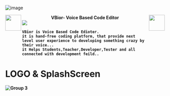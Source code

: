![image](https://github.com/godkingjay/godkingjay/blob/master/assets/borderseparator.gif)
<div align="center">
  <img src="https://github.com/godkingjay/godkingjay/blob/master/assets/animated-flame-01.gif" height="50px" align="left"/>
  <span align="middle"><strong>VBior- Voice Based Code Editor<strong></span>
  <img src="https://github.com/godkingjay/godkingjay/blob/master/assets/animated-flame-01.gif" height="50px" align="right"/>
</div>
<img src="https://github.com/godkingjay/godkingjay/blob/master/assets/borderseparator.gif"/>
  
    VBior is Voice Based Code Edioter. 
    it is hand-free coding platform, that provide next level user experience to developing something crazy by their voice... 
    it Helps Students,Teacher,Developer,Tester and all connected with development feild..

# LOGO & SplashScreen
![Group 3](https://github.com/AJAX-Codder/VBior_React_Native_Cli/assets/126388812/7bd39ac6-fba7-42ba-a322-954c85c888ee)
